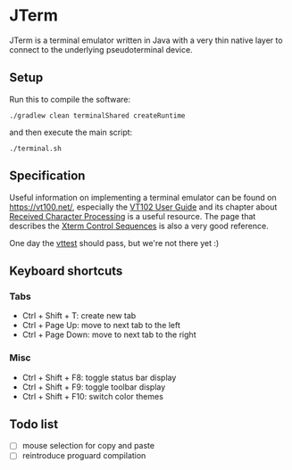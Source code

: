 # JTerm

JTerm is a terminal emulator written in Java with a very thin native layer to
connect to the underlying pseudoterminal device.

## Setup

Run this to compile the software:

    ./gradlew clean terminalShared createRuntime

and then execute the main script:

    ./terminal.sh

## Specification

Useful information on implementing a terminal emulator can be found
on <https://vt100.net/>, especially the [VT102 User
Guide](https://vt100.net/docs/vt102-ug/) and its chapter about
[Received Character Processing](https://vt100.net/docs/vt102-ug/chapter5.html)
is a useful resource. The page that describes the
[Xterm Control Sequences](https://www.xfree86.org/current/ctlseqs.html) is
also a very good reference.

One day the [vttest](https://invisible-island.net/vttest/vttest.html) should
pass, but we're not there yet :)

## Keyboard shortcuts

### Tabs
* Ctrl + Shift + T: create new tab
* Ctrl + Page Up: move to next tab to the left
* Ctrl + Page Down: move to next tab to the right

### Misc
* Ctrl + Shift + F8: toggle status bar display
* Ctrl + Shift + F9: toggle toolbar display
* Ctrl + Shift + F10: switch color themes

## Todo list

* [ ] mouse selection for copy and paste
* [ ] reintroduce proguard compilation
